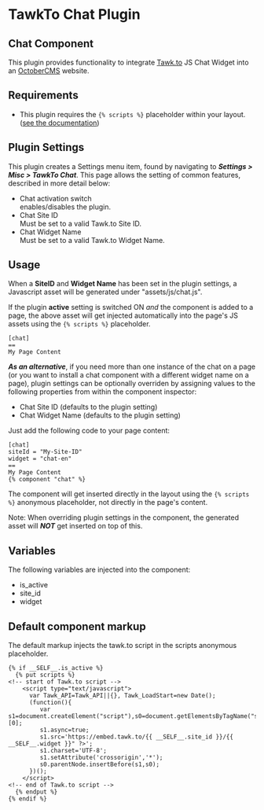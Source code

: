 # TawkTo Chat Plugin

## Chat Component

This plugin provides functionality to integrate [Tawk.to](https://tawk.to) JS Chat Widget into an [OctoberCMS](https://octobercms.com) website.

## Requirements

- This plugin requires the `{% scripts %}` placeholder within your layout. ([see the documentation](http://octobercms.com/docs/markup/tag-scripts))

## Plugin Settings

This plugin creates a Settings menu item, found by navigating to ***Settings > Misc > TawkTo Chat***. This page allows the setting of common features, described in more detail below:

- Chat activation switch  
	enables/disables the plugin.
- Chat Site ID  
	Must be set to a valid Tawk.to Site ID.
- Chat Widget Name  
	Must be set to a valid Tawk.to Widget Name.

## Usage

When a **SiteID** and **Widget Name** has been set in the plugin settings, a Javascript asset will be generated under "assets/js/chat.js".

If the plugin **active** setting is switched ON *and* the component is added to a page, the above asset will get injected automatically into the page's JS assets using the `{% scripts %}` placeholder.

	[chat]
	==
	My Page Content

***As an alternative***, if you need more than one instance of the chat on a page (or you want to install a chat component with a different widget name on a page), plugin settings can be optionally overriden by assigning values to the following properties from within the component inspector:

- Chat Site ID (defaults to the plugin setting)
- Chat Widget Name (defaults to the plugin setting)

Just add the following code to your page content:

	[chat]
	siteId = "My-Site-ID"
	widget = "chat-en"
	==
	My Page Content
	{% component "chat" %}

The component will get inserted directly in the layout using the `{% scripts %}` anonymous placeholder, not directly in the page's content.

Note: When overriding plugin settings in the component, the generated asset will ***NOT*** get inserted on top of this.

## Variables

The following variables are injected into the component:

- is_active
- site_id
- widget


## Default component markup

The default markup injects the tawk.to script in the scripts anonymous placeholder.

	{% if __SELF__.is_active %}
	  {% put scripts %}
	<!-- start of Tawk.to script -->
	    <script type="text/javascript">
	      var Tawk_API=Tawk_API||{}, Tawk_LoadStart=new Date();
	      (function(){
	         var s1=document.createElement("script"),s0=document.getElementsByTagName("script")[0];
	         s1.async=true;
	         s1.src='https://embed.tawk.to/{{ __SELF__.site_id }}/{{ __SELF__.widget }}" ?>';
	         s1.charset='UTF-8';
	         s1.setAttribute('crossorigin','*');
	         s0.parentNode.insertBefore(s1,s0);
	      })();
	    </script>
	<!-- end of Tawk.to script -->
	  {% endput %}
	{% endif %}

